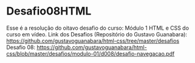 # Desafio08HTML
Esse é a resolução do oitavo desafio do curso: Módulo 1 HTML e CSS do curso em vídeo.
Link dos Desafios (Repositório do Gustavo Guanabara):
https://github.com/gustavoguanabara/html-css/tree/master/desafios
Desafio 08:
https://github.com/gustavoguanabara/html-css/blob/master/desafios/modulo-01/d008/desafio-navegacao.pdf

